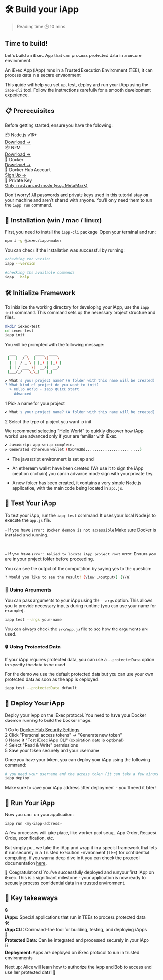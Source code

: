 # 🛠️ Build your iApp

> Reading time 🕒 10 mins

<div class="hero">
  <div class="hero-content">
    <h2>Time to build!</h2>
    <p>Let's build an iExec App that can process protected data in a secure environment.</p>
  </div>
</div>

<div class="solution-note-purple">
<p>An iExec App (iApp) runs in a Trusted Execution Environment (TEE), it can process data in a secure environment.</p>
</div>

This guide will help you set up, test, deploy and run your iApp using the
[`iapp-cli`](https://github.com/iExecBlockchainComputing/iapp/tree/main/cli)
tool. Follow the instructions carefully for a smooth development experience.

## 📋 Prerequisites

Before getting started, ensure you have the following:

<div class="requirements-list">
  <div class="requirement-item">
    <div class="req-title">📦 Node.js v18+</div>
    <a target="_blank" href="https://nodejs.org/en/">Download →</a>
  </div>

  <div class="requirement-item">
    <div class="req-title">📦 NPM</div>
    <a target="_blank" href="https://www.npmjs.com/get-npm">Download →</a>
  </div>
  
  <div class="requirement-item">
    <div class="req-title">🐳 Docker</div>
    <a target="_blank" href="https://www.docker.com/">Download →</a>
  </div>

  <div class="requirement-item">
    <div class="req-title">🐳 Docker Hub Account</div>
    <a target="_blank" href="https://hub.docker.com/">Sign Up →</a>
  </div>
  
  <div class="requirement-item">
    <div class="req-title">🔑 Private Key</div>
    <a target="_blank" href="https://support.metamask.io/configure/accounts/how-to-export-an-accounts-private-key/">Only in advanced mode (e.g., MetaMask)</a>
  </div>
</div>

<div class="solution-note-purple">
  <p>Don't worry! All passwords and private keys used in this tutorial stay on your machine and aren’t shared with anyone. You’ll only need them to run the <code>iApp run</code> command.</p>
</div>

## 💾 Installation (win / mac / linux)

First, you need to install the `iapp-cli` package. Open your terminal and run:

```sh
npm i -g @iexec/iapp-maker
```

You can check if the installation was successful by running:

```sh
#checking the version
iapp --version

#checking the available commands
iapp --help
```

## 🛠️ Initialize Framework

To initialize the working directory for developing your iApp, use the
`iapp init` command. This command sets up the necessary project structure and
files.

```sh
mkdir iexec-test
cd iexec-test
iapp init
```

You will be prompted with the following message:

```sh
  ___    _    ____  ____
 |_ _|  / \  |  _ \|  _ \
  | |  / _ \ | |_) | |_) |
  | | / ___ \|  __/|  __/
 |___/_/   \_\_|   |_|

✔ What's your project name? (A folder with this name will be created) ...
? What kind of project do you want to init?
  > Hello World - iapp quick start
    Advanced
```

<div class="process-steps">
  <div class="step">
    <span class="step-number">1</span>
    <span>Pick a name for your project</span>
  </div>
</div>

```sh
✔ What's your project name? (A folder with this name will be created) ...

```

<div class="process-steps">
  <div class="step">
    <span class="step-number">2</span>
    <span>Select the type of project you want to init</span>
  </div>
</div>

<div class="solution-note">
  <p>We recommend selecting <span class="highlight">"Hello World"</span> to quickly discover how iApp works! use <span class="highlight">advanced</span> only if your are familiar with iExec.</p>
</div>

```sh
✔ JavaScript app setup complete.
✔ Generated ethereum wallet (0xD4A28d.........................)

```

- The javascript environment is set up and

- An ethereum wallet have been created (We use it to sign the iApp creation
  onchain) you can in advance mode sign with your private key.

- A new folder has been created, it contains a very simple Node.js application,
  with the main code being located in `app.js`.

## 🧪 Test Your iApp

To test your iApp, run the `iapp test` command. It uses your local Node.js to
execute the `app.js` file.

<div class="solution-note">
  <p>- If you have <code>Error: Docker deamon is not accessible</code> Make sure Docker is installed and running.</p>
  <br>
  <p>- If you have <code>Error: Falied to locate iApp project root</code> error:  Ensure you are in your project folder before proceeding.</p>
</div>

You can see the output of the computation by saying yes to the question:

```sh
? Would you like to see the result? (View ./output/) (Y/n)
```

### 🧩 Using Arguments

You can pass arguments to your iApp using the `--args` option. This allows you
to provide necessary inputs during runtime (you can use your name for example).

```sh
iapp test --args your-name
```

<div class="solution-note-purple">
  <p>You can always check the <code>src/app.js</code> file to see how the arguments are used.</p>
</div>

### 🔒 Using Protected Data

If your iApp requires protected data, you can use a `--protectedData` option to
specify the data to be used.

<div class="solution-note-purple">
  <p>For the demo we use the default protected data but you can use your own protected data as soon as the app is deployed.</p>
</div>

```sh
iapp test --protectedData default
```

## 🚀 Deploy Your iApp

Deploy your iApp on the iExec protocol. You need to have your Docker daemon
running to build the Docker image.

<div class="process-steps">
  <div class="step">
    <span class="step-number">1</span>
    <span>Go to <a href="https://hub.docker.com/settings/security" target="_blank">Docker Hub Security Settings</a></span>
  </div>
  <div class="step">
    <span class="step-number">2</span>
    <span>Click "Personal access tokens" → "Generate new token"</span>
  </div>
  <div class="step">
    <span class="step-number">3</span>
    <span>Name it "Test iExec iApp CLI" (expiration date is optional)</span>
  </div>
  <div class="step">
    <span class="step-number">4</span>
    <span>Select "Read & Write" permissions</span>
  </div>
  <div class="step">
    <span class="step-number">5</span>
    <span>Save your token securely and your username</span>
  </div>
</div>

Once you have your token, you can deploy your iApp using the following command:

```sh
# you need your username and the access token (it can take a few minutes to deploy)
iapp deploy
```

<div class="solution-note-purple">
  <p>Make sure to save your <span class="highlight">iApp address</span> after deployment - you'll need it later!</p>
</div>

## 🏃 Run Your iApp

Now you can run your application:

```sh
iapp run <my-iapp-address>
```

A few processes will take place, like worker pool setup, App Order, Request
Order, sconification, etc.

But simply put, we take the iApp and wrap it in a special framework that lets it
run securely in a Trusted Execution Environment (TEE) for confidential
computing. if you wanna deep dive in it you can check the protocol documentation
[here](https://protocol.docs.iex.ec/).

<div class="solution-note-green">
  <p>🎉 Congratulations! You've successfully deployed and runyour first iApp on iExec. This is a significant milestone - your application is now ready to securely process confidential data in a trusted environment.</p>
</div>

## 🎯 Key takeaways

<div class="takeaways-list">
  <div class="takeaway-item">
    <span class="takeaway-icon">🔒</span>
    <div class="takeaway-content">
      <strong>iApps:</strong> Special applications that run in TEEs to process protected data
    </div>
  </div>
  <div class="takeaway-item">
    <span class="takeaway-icon">🛠️</span>
    <div class="takeaway-content">
      <strong>iApp CLI:</strong> Command-line tool for building, testing, and deploying iApps
    </div>
  </div>
  <div class="takeaway-item">
    <span class="takeaway-icon">🔐</span>
    <div class="takeaway-content">
      <strong>Protected Data:</strong> Can be integrated and processed securely in your iApp
    </div>
  </div>
  <div class="takeaway-item">
    <span class="takeaway-icon">⛓️</span>
    <div class="takeaway-content">
      <strong>Deployment:</strong> Apps are deployed on iExec protocol to run in trusted environments
    </div>
  </div>
</div>

<div class="solution-note-green">
  <p>Next up: Alice will learn how to authorize the iApp and Bob to access and use her protected data!  🚀</p>
</div>
